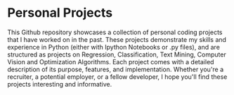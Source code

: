 # Personal Projects
This Github repository showcases a collection of personal coding projects that I have worked on in the past. These projects demonstrate my skills and experience in Python (either with Ipython Notebooks or .py files), and are structured as projects on Regression, Classification, Text Mining, Computer Vision and Optimization Algorithms. Each project comes with a detailed description of its purpose, features, and implementation. Whether you're a recruiter, a potential employer, or a fellow developer, I hope you'll find these projects interesting and informative.
